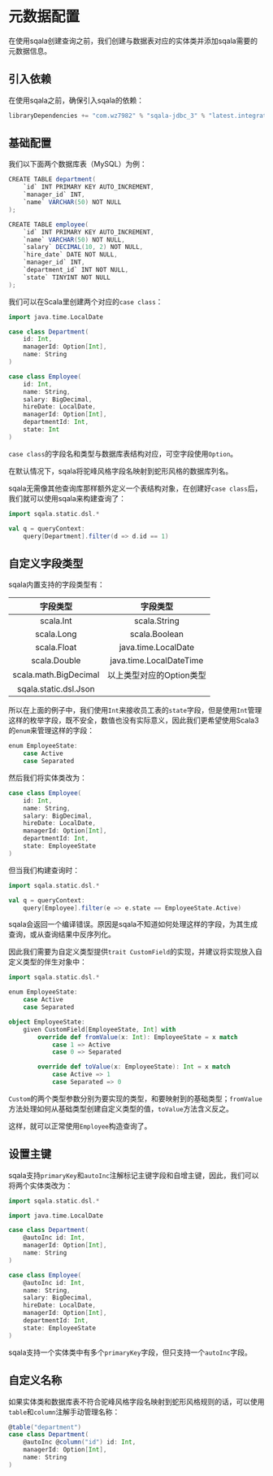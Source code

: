 # 元数据配置

在使用sqala创建查询之前，我们创建与数据表对应的实体类并添加sqala需要的元数据信息。

## 引入依赖

在使用sqala之前，确保引入sqala的依赖：

```scala
libraryDependencies += "com.wz7982" % "sqala-jdbc_3" % "latest.integration"
```

## 基础配置

我们以下面两个数据库表（MySQL）为例：

```scala
CREATE TABLE department(
    `id` INT PRIMARY KEY AUTO_INCREMENT,
    `manager_id` INT,
    `name` VARCHAR(50) NOT NULL
);

CREATE TABLE employee(
    `id` INT PRIMARY KEY AUTO_INCREMENT,
    `name` VARCHAR(50) NOT NULL,
    `salary` DECIMAL(10, 2) NOT NULL,
    `hire_date` DATE NOT NULL,
    `manager_id` INT,
    `department_id` INT NOT NULL,
    `state` TINYINT NOT NULL
);
```

我们可以在Scala里创建两个对应的`case class`：

```scala
import java.time.LocalDate

case class Department(
    id: Int,
    managerId: Option[Int],
    name: String
)

case class Employee(
    id: Int,
    name: String,
    salary: BigDecimal,
    hireDate: LocalDate,
    managerId: Option[Int],
    departmentId: Int,
    state: Int
)
```

`case class`的字段名和类型与数据库表结构对应，可空字段使用`Option`。

在默认情况下，sqala将驼峰风格字段名映射到蛇形风格的数据库列名。

sqala无需像其他查询库那样额外定义一个表结构对象，在创建好`case class`后，我们就可以使用sqala来构建查询了：

```scala
import sqala.static.dsl.*

val q = queryContext:
    query[Department].filter(d => d.id == 1)
```

## 自定义字段类型

sqala内置支持的字段类型有：

|字段类型                |字段类型               |
|:---------------------:|:---------------------:|
|scala.Int              |scala.String           |
|scala.Long             |scala.Boolean          |
|scala.Float            |java.time.LocalDate    |
|scala.Double           |java.time.LocalDateTime|
|scala.math.BigDecimal  |以上类型对应的Option类型 |
|sqala.static.dsl.Json  |                       |

所以在上面的例子中，我们使用`Int`来接收员工表的`state`字段，但是使用`Int`管理这样的枚举字段，既不安全，数值也没有实际意义，因此我们更希望使用Scala3的`enum`来管理这样的字段：

```scala
enum EmployeeState:
    case Active
    case Separated
```

然后我们将实体类改为：

```scala
case class Employee(
    id: Int,
    name: String,
    salary: BigDecimal,
    hireDate: LocalDate,
    managerId: Option[Int],
    departmentId: Int,
    state: EmployeeState
)
```

但当我们构建查询时：

```scala
import sqala.static.dsl.*

val q = queryContext:
    query[Employee].filter(e => e.state == EmployeeState.Active)
```

sqala会返回一个编译错误。原因是sqala不知道如何处理这样的字段，为其生成查询，或从查询结果中反序列化。

因此我们需要为自定义类型提供`trait CustomField`的实现，并建议将实现放入自定义类型的伴生对象中：

```scala
import sqala.static.dsl.*

enum EmployeeState:
    case Active
    case Separated

object EmployeeState:
    given CustomField[EmployeeState, Int] with
        override def fromValue(x: Int): EmployeeState = x match
            case 1 => Active
            case 0 => Separated

        override def toValue(x: EmployeeState): Int = x match
            case Active => 1
            case Separated => 0
```

`Custom`的两个类型参数分别为要实现的类型，和要映射到的基础类型；`fromValue`方法处理如何从基础类型创建自定义类型的值，`toValue`方法含义反之。

这样，就可以正常使用`Employee`构造查询了。

## 设置主键

sqala支持`primaryKey`和`autoInc`注解标记主键字段和自增主键，因此，我们可以将两个实体类改为：

```scala
import sqala.static.dsl.*

import java.time.LocalDate

case class Department(
    @autoInc id: Int,
    managerId: Option[Int],
    name: String
)

case class Employee(
    @autoInc id: Int,
    name: String,
    salary: BigDecimal,
    hireDate: LocalDate,
    managerId: Option[Int],
    departmentId: Int,
    state: EmployeeState
)
```

sqala支持一个实体类中有多个`primaryKey`字段，但只支持一个`autoInc`字段。

## 自定义名称

如果实体类和数据库表不符合驼峰风格字段名映射到蛇形风格规则的话，可以使用`table`和`column`注解手动管理名称：

```scala
@table("department")
case class Department(
    @autoInc @column("id") id: Int,
    managerId: Option[Int],
    name: String
)
```
